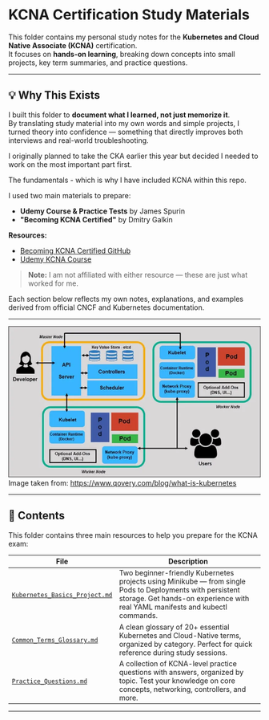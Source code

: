 # KCNA Certification Study Materials

This folder contains my personal study notes for the **Kubernetes and Cloud Native Associate (KCNA)** certification.  
It focuses on **hands-on learning**, breaking down concepts into small projects, key term summaries, and practice questions.

---

## 💡 Why This Exists
I built this folder to **document what I learned, not just memorize it**.  
By translating study material into my own words and simple projects, I turned theory into confidence — something that directly improves both interviews and real-world troubleshooting.



I originally planned to take the CKA earlier this year but decided I needed to work on the most important part first. 

The fundamentals - which is why I have included KCNA within this repo.

I used two main materials to prepare:
- **Udemy Course & Practice Tests** by James Spurin
- **"Becoming KCNA Certified"** by Dmitry Galkin

**Resources:**
- [Becoming KCNA Certified GitHub](https://github.com/PacktPublishing/Becoming-KCNA-Certified)
- [Udemy KCNA Course](https://udemy.com/course/dive-into-cloud-native-containers-kubernetes-and-the-kcna/)

> **Note:** I am not affiliated with either resource — these are just what worked for me.

Each section below reflects my own notes, explanations, and examples derived from official CNCF and Kubernetes documentation.

---

![alt text](68d5e28091340e81479d6744_65ae828738f662e9dd212473_unnamed-7-.webp)
Image taken from: https://www.qovery.com/blog/what-is-kubernetes



---

## 📂 Contents

This folder contains three main resources to help you prepare for the KCNA exam:

| File | Description |
|------|-------------|
| [`Kubernetes_Basics_Project.md`](./Kubernetes_Basics_Project.md) | Two beginner-friendly Kubernetes projects using Minikube — from single Pods to Deployments with persistent storage. Get hands-on experience with real YAML manifests and kubectl commands. |
| [`Common_Terms_Glossary.md`](./Common_Terms_Glossary.md) | A clean glossary of 20+ essential Kubernetes and Cloud-Native terms, organized by category. Perfect for quick reference during study sessions. |
| [`Practice_Questions.md`](./Practice_Questions.md) | A collection of KCNA-level practice questions with answers, organized by topic. Test your knowledge on core concepts, networking, controllers, and more. |

---


